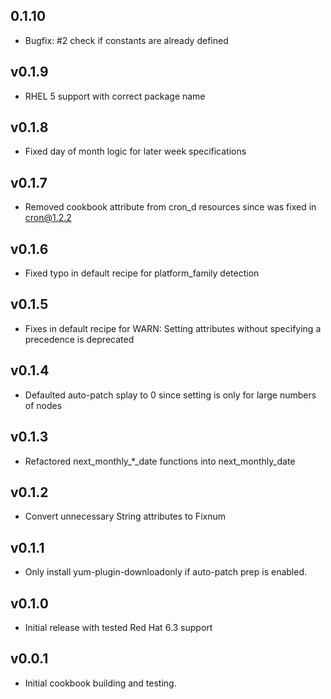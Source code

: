 ## 0.1.10

* Bugfix: #2 check if constants are already defined

## v0.1.9 ##

* RHEL 5 support with correct package name

## v0.1.8 ##

* Fixed day of month logic for later week specifications

## v0.1.7 ##

* Removed cookbook attribute from cron_d resources since was fixed in [cron@1.2.2](https://github.com/opscode-cookbooks/cron/compare/1.2.0...1.2.2)

## v0.1.6

* Fixed typo in default recipe for platform_family detection

## v0.1.5

* Fixes in default recipe for WARN: Setting attributes without specifying a precedence is deprecated

## v0.1.4

* Defaulted auto-patch splay to 0 since setting is only for large numbers of
  nodes

## v0.1.3

* Refactored next_monthly_*_date functions into next_monthly_date

## v0.1.2

* Convert unnecessary String attributes to Fixnum

## v0.1.1

* Only install yum-plugin-downloadonly if auto-patch prep is enabled.

## v0.1.0

* Initial release with tested Red Hat 6.3 support

## v0.0.1

* Initial cookbook building and testing.
